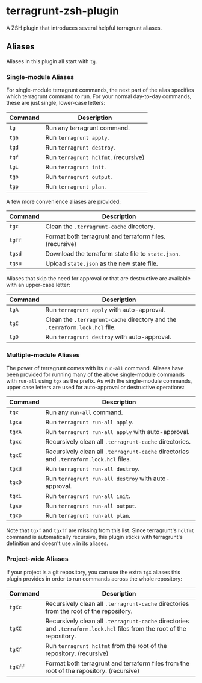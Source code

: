 # terragrunt-zsh-plugin

A ZSH plugin that introduces several helpful terragrunt aliases.

## Aliases

Aliases in this plugin all start with `tg`.

### Single-module Aliases

For single-module terragrunt commands, the next part of the alias specifies which terragrunt command to run.
For your normal day-to-day commands, these are just single, lower-case letters:

| Command | Description                          |
|---------|--------------------------------------|
| `tg`    | Run any terragrunt command.          |
| `tga`   | Run `terragrunt apply`.              |
| `tgd`   | Run `terragrunt destroy`.            |
| `tgf`   | Run `terragrunt hclfmt`. (recursive) |
| `tgi`   | Run `terragrunt init`.               |
| `tgo`   | Run `terragrunt output`.             |
| `tgp`   | Run `terragrunt plan`.               |

A few more convenience aliases are provided:

| Command | Description                                             |
|---------|---------------------------------------------------------|
| `tgc`   | Clean the `.terragrunt-cache` directory.                |
| `tgff`  | Format both terragrunt and terraform files. (recursive) |
| `tgsd`  | Download the terraform state file to `state.json`.      |
| `tgsu`  | Upload `state.json` as the new state file.              |

Aliases that skip the need for approval or that are destructive are available with an upper-case letter:

| Command | Description                                                                 |
|---------|-----------------------------------------------------------------------------|
| `tgA`   | Run `terragrunt apply` with auto-approval.                                  |
| `tgC`   | Clean the `.terragrunt-cache` directory and the `.terraform.lock.hcl` file. |
| `tgD`   | Run `terragrunt destroy` with auto-approval.                                |

### Multiple-module Aliases

The power of terragrunt comes with its `run-all` command.
Aliases have been provided for running many of the above single-module commands with `run-all` using `tgx` as the prefix.
As with the single-module commands, upper case letters are used for auto-approval or destructive operations:

| Command | Description                                                                            |
|---------|----------------------------------------------------------------------------------------|
| `tgx`   | Run any `run-all` command.                                                             |
| `tgxa`  | Run `terragrunt run-all apply`.                                                        |
| `tgxA`  | Run `terragrunt run-all apply` with auto-approval.                                     |
| `tgxc`  | Recursively clean all `.terragrunt-cache` directories.                                 |
| `tgxC`  | Recursively clean all `.terragrunt-cache` directories and `.terraform.lock.hcl` files. |
| `tgxd`  | Run `terragrunt run-all destroy`.                                                      |
| `tgxD`  | Run `terragrunt run-all destroy` with auto-approval.                                   |
| `tgxi`  | Run `terragrunt run-all init`.                                                         |
| `tgxo`  | Run `terragrunt run-all output`.                                                       |
| `tgxp`  | Run `terragrunt run-all plan`.                                                         |

Note that `tgxf` and `tgxff` are missing from this list.
Since terragrunt's `hclfmt` command is automatically recursive, this plugin sticks with terragrunt's definition and doesn't use `x` in its aliases.

### Project-wide Aliases

If your project is a git repository, you can use the extra `tgX` aliases this plugin provides in order to run commands across the whole repository:

| Command | Description                                                                                                            |
|---------|------------------------------------------------------------------------------------------------------------------------|
| `tgXc`  | Recursively clean all `.terragrunt-cache` directories from the root of the repository.                                 |
| `tgXC`  | Recursively clean all `.terragrunt-cache` directories and `.terraform.lock.hcl` files from the root of the repository. |
| `tgXf`  | Run `terragrunt hclfmt` from the root of the repository. (recursive)                                                   |
| `tgXff` | Format both terragrunt and terraform files from the root of the repository. (recursive)                                |

